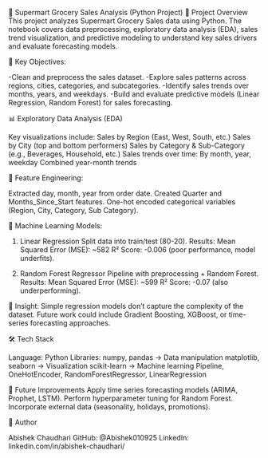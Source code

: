 🛒 Supermart Grocery Sales Analysis (Python Project)
📌 Project Overview
This project analyzes Supermart Grocery Sales data using Python.
The notebook covers data preprocessing, exploratory data analysis (EDA), sales trend visualization, and predictive modeling to understand key sales drivers and evaluate forecasting models.

🔑 Key Objectives:

-Clean and preprocess the sales dataset.
-Explore sales patterns across regions, cities, categories, and subcategories.
-Identify sales trends over months, years, and weekdays.
-Build and evaluate predictive models (Linear Regression, Random Forest) for sales forecasting.

📊 Exploratory Data Analysis (EDA)

Key visualizations include:
  Sales by Region (East, West, South, etc.)
  Sales by City (top and bottom performers)
  Sales by Category & Sub-Category (e.g., Beverages, Household, etc.)
  Sales trends over time:
  By month, year, weekday
  Combined year-month trends

🔬 Feature Engineering:

  Extracted day, month, year from order date.
  Created Quarter and Months_Since_Start features.
  One-hot encoded categorical variables (Region, City, Category, Sub Category).

🤖 Machine Learning Models:
1. Linear Regression
Split data into train/test (80-20).
Results:
Mean Squared Error (MSE): ~582
R² Score: -0.006 (poor performance, model underfits).

2. Random Forest Regressor
Pipeline with preprocessing + Random Forest.
Results:
Mean Squared Error (MSE): ~599
R² Score: -0.07 (also underperforming).

📌 Insight: Simple regression models don’t capture the complexity of the dataset. Future work could include Gradient Boosting, XGBoost, or time-series forecasting approaches.

🛠️ Tech Stack

Language: Python
Libraries:
numpy, pandas → Data manipulation
matplotlib, seaborn → Visualization
scikit-learn → Machine learning
Pipeline, OneHotEncoder, RandomForestRegressor, LinearRegression

📌 Future Improvements
  Apply time series forecasting models (ARIMA, Prophet, LSTM).
  Perform hyperparameter tuning for Random Forest.
  Incorporate external data (seasonality, holidays, promotions).
  
👤 Author

Abishek Chaudhari
GitHub: @Abishek010925
LinkedIn: linkedin.com/in/abishek-chaudhari/
